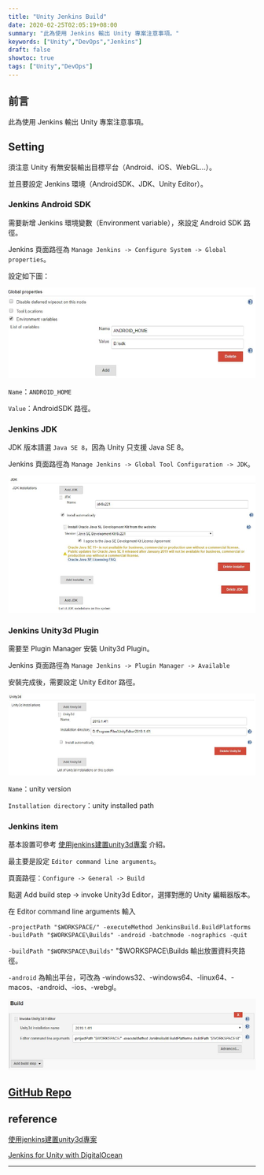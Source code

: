 ```yaml
---
title: "Unity Jenkins Build"
date: 2020-02-25T02:05:19+08:00
summary: "此為使用 Jenkins 輸出 Unity 專案注意事項。"
keywords: ["Unity","DevOps","Jenkins"]
draft: false
showtoc: true
tags: ["Unity","DevOps"]
---
```


## 前言

此為使用 Jenkins 輸出 Unity 專案注意事項。

## Setting

須注意 Unity 有無安裝輸出目標平台（Android、iOS、WebGL...）。

並且要設定 Jenkins 環境（AndroidSDK、JDK、Unity Editor）。

### Jenkins Android SDK

需要新增 Jenkins 環境變數（Environment variable），來設定 Android SDK 路徑。

Jenkins 頁面路徑為 `Manage Jenkins -> Configure System -> Global properties`。

設定如下圖：

![img_1]

`Name`：`ANDROID_HOME`

`Value`：AndroidSDK 路徑。


### Jenkins JDK

JDK 版本請選 `Java SE 8`，因為 Unity 只支援 Java SE 8。

Jenkins 頁面路徑為 `Manage Jenkins -> Global Tool Configuration -> JDK`。

![img_2]

### Jenkins Unity3d Plugin

需要至 Plugin Manager 安裝 Unity3d Plugin。

Jenkins 頁面路徑為 `Manage Jenkins -> Plugin Manager -> Available`

安裝完成後，需要設定 Unity Editor 路徑。

![img_3]

`Name`：unity version

`Installation directory`：unity installed path

### Jenkins item

基本設置可參考 [使用jenkins建置unity3d專案][ref_1] 介紹。

最主要是設定 `Editor command line arguments`。

頁面路徑：`Configure -> General -> Build`

點選 Add build step -> invoke Unity3d Editor，選擇對應的 Unity 編輯器版本。

在 Editor command line arguments 輸入

``` text
-projectPath "$WORKSPACE/" -executeMethod JenkinsBuild.BuildPlatforms -buildPath "$WORKSPACE\Builds" -android -batchmode -nographics -quit
```

`-buildPath "$WORKSPACE\Builds"` "$WORKSPACE\Builds 輸出放置資料夾路徑。

`-android` 為輸出平台，可改為 -windows32、-windows64、-linux64、-macos、-android、-ios、-webgl。

![img_4]

## [GitHub Repo][github]

## reference

[使用jenkins建置unity3d專案][ref_1]

[Jenkins for Unity with DigitalOcean][ref_2]

______________________________________________________________________

[img_1]:https://raw.githubusercontent.com/Wenrong274/UnityJenkinsBuild/master/doc/img/1.JPG
[img_2]:https://raw.githubusercontent.com/Wenrong274/UnityJenkinsBuild/master/doc/img/2.JPG
[img_3]:https://raw.githubusercontent.com/Wenrong274/UnityJenkinsBuild/master/doc/img/3.JPG
[img_4]:https://raw.githubusercontent.com/Wenrong274/UnityJenkinsBuild/master/doc/img/4.JPG
[github]:https://github.com/Wenrong274/UnityJenkinsBuild
[ref_1]:http://hoseex.blogspot.com/2017/12/jenkinsunity3d.html
[ref_2]:https://github.com/CarlHalstead/Jenkins-for-Unity-with-DigitalOcean/

